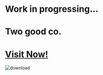 # Work in progressing...
# Two good co.
# [Visit Now!](https://gsap-animated-web.netlify.app/)
![download](https://github.com/user-attachments/assets/a036ba8f-5d3e-48da-a1a4-e30fef640305)
